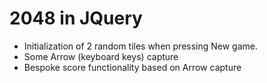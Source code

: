 # 2048 in JQuery

- Initialization of 2 random tiles when pressing New game.
- Some Arrow (keyboard keys) capture
- Bespoke score functionality based on Arrow capture
